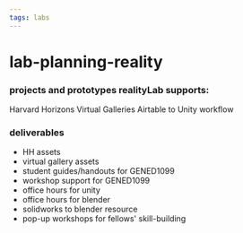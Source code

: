 ```yaml
---
tags: labs
---
```

# lab-planning-reality

### projects and prototypes realityLab supports:
Harvard Horizons
Virtual Galleries
Airtable to Unity workflow

### deliverables
* HH assets
* virtual gallery assets
* student guides/handouts for GENED1099
* workshop support for GENED1099
* office hours for unity
* office hours for blender
* solidworks to blender resource
* pop-up workshops for fellows' skill-building

